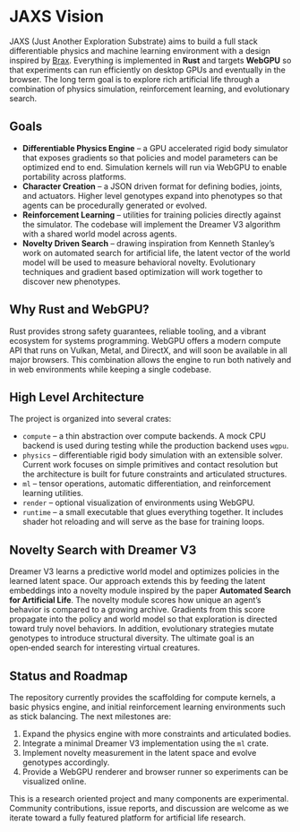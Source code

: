 # JAXS Vision

JAXS (Just Another Exploration Substrate) aims to build a full stack differentiable physics and machine learning environment with a design inspired by [Brax](https://github.com/google/brax). Everything is implemented in **Rust** and targets **WebGPU** so that experiments can run efficiently on desktop GPUs and eventually in the browser. The long term goal is to explore rich artificial life through a combination of physics simulation, reinforcement learning, and evolutionary search.

## Goals

* **Differentiable Physics Engine** – a GPU accelerated rigid body simulator that exposes gradients so that policies and model parameters can be optimized end to end. Simulation kernels will run via WebGPU to enable portability across platforms.
* **Character Creation** – a JSON driven format for defining bodies, joints, and actuators. Higher level genotypes expand into phenotypes so that agents can be procedurally generated or evolved.
* **Reinforcement Learning** – utilities for training policies directly against the simulator. The codebase will implement the Dreamer V3 algorithm with a shared world model across agents.
* **Novelty Driven Search** – drawing inspiration from Kenneth Stanley’s work on automated search for artificial life, the latent vector of the world model will be used to measure behavioral novelty. Evolutionary techniques and gradient based optimization will work together to discover new phenotypes.

## Why Rust and WebGPU?

Rust provides strong safety guarantees, reliable tooling, and a vibrant ecosystem for systems programming. WebGPU offers a modern compute API that runs on Vulkan, Metal, and DirectX, and will soon be available in all major browsers. This combination allows the engine to run both natively and in web environments while keeping a single codebase.

## High Level Architecture

The project is organized into several crates:

* `compute` – a thin abstraction over compute backends. A mock CPU backend is used during testing while the production backend uses `wgpu`.
* `physics` – differentiable rigid body simulation with an extensible solver. Current work focuses on simple primitives and contact resolution but the architecture is built for future constraints and articulated structures.
* `ml` – tensor operations, automatic differentiation, and reinforcement learning utilities.
* `render` – optional visualization of environments using WebGPU.
* `runtime` – a small executable that glues everything together. It includes shader hot reloading and will serve as the base for training loops.

## Novelty Search with Dreamer V3

Dreamer V3 learns a predictive world model and optimizes policies in the learned latent space. Our approach extends this by feeding the latent embeddings into a novelty module inspired by the paper **Automated Search for Artificial Life**. The novelty module scores how unique an agent’s behavior is compared to a growing archive. Gradients from this score propagate into the policy and world model so that exploration is directed toward truly novel behaviors. In addition, evolutionary strategies mutate genotypes to introduce structural diversity. The ultimate goal is an open‑ended search for interesting virtual creatures.

## Status and Roadmap

The repository currently provides the scaffolding for compute kernels, a basic physics engine, and initial reinforcement learning environments such as stick balancing. The next milestones are:

1. Expand the physics engine with more constraints and articulated bodies.
2. Integrate a minimal Dreamer V3 implementation using the `ml` crate.
3. Implement novelty measurement in the latent space and evolve genotypes accordingly.
4. Provide a WebGPU renderer and browser runner so experiments can be visualized online.

This is a research oriented project and many components are experimental. Community contributions, issue reports, and discussion are welcome as we iterate toward a fully featured platform for artificial life research.
